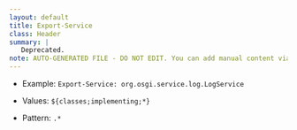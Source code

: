 ```yaml
---
layout: default
title: Export-Service
class: Header
summary: |
   Deprecated.
note: AUTO-GENERATED FILE - DO NOT EDIT. You can add manual content via same filename in ext folder. 
---
```


- Example: `Export-Service: org.osgi.service.log.LogService`

- Values: `${classes;implementing;*}`

- Pattern: `.*`

